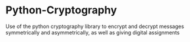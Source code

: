 # Python-Cryptography
Use of the python cryptography library to encrypt and decrypt messages symmetrically and asymmetrically, as well as giving digital assignments

